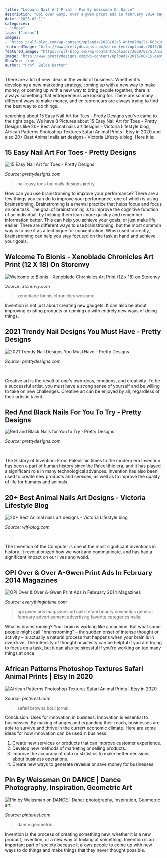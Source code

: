```yaml
---
title: "Leopard Nail Art Print - Pin By Weissman On Dance"
description: "Opi over &amp; over a-gwen print ads in february 2014 magazines"
date: "2023-02-11"
categories:
- "ideas"
tags: ["ideas"]
images:
- "https://wlf-blog.com/wp-content/uploads/2020/02/5.AnimalNails-683x1024.jpg"
featuredImage: "http://www.prettydesigns.com/wp-content/uploads/2015/08/15-easy-nail-art-for-toes5.jpg"
featured_image: "https://wlf-blog.com/wp-content/uploads/2020/02/5.AnimalNails-683x1024.jpg"
image: "http://www.prettydesigns.com/wp-content/uploads/2015/08/15-easy-nail-art-for-toes5.jpg"
ShowToc: true
author: "Prof. Zelda Barton"
---
```



There are a lot of new ideas in the world of business. Whether it's developing a new marketing strategy, coming up with a new way to make money, or coming up with a new way to bring people together, there is always something that entrepreneurs are looking for. There are so many different ways to make money, and entrepreneurs are always trying to find the best way to do things.

	

		
searching about 15 Easy Nail Art for Toes - Pretty Designs you've came to the right page. We have 8 Pictures about 15 Easy Nail Art for Toes - Pretty Designs like 20+ Best Animal nails art designs - Viсtoria Lifestyle blog, African Patterns Photoshop Textures Safari Animal Prints | Etsy in 2020 and also 20+ Best Animal nails art designs - Viсtoria Lifestyle blog. Here it is:
		
    
## 15 Easy Nail Art For Toes - Pretty Designs

<img loading=lazy src="http://www.prettydesigns.com/wp-content/uploads/2015/08/15-easy-nail-art-for-toes5.jpg" onerror="this.onerror=null;this.src='https://tse1.mm.bing.net/th?id=OIP.3UiNyyymNOHpEUu9k1xTJgHaHa&amp;pid=15.1';" alt="15 Easy Nail Art for Toes - Pretty Designs">

_Source: prettydesigns.com_

>nail easy toes toe nails designs pretty. 

	

How can you use brainstroming to improve your performance?
There are a few things you can do to improve your performance, one of which is using brainstroming. Brainstroming is a mental practice that helps focus and focus on one task. The goal of brainstroming is to improve the cognitive function of an individual, by helping them learn more quickly and remember information better. This can help you achieve your goals, or just make life easier. There are different ways to use brainstroming, but the most common way is to use it as a technique for concentration. When used correctly, brainstroming can help you stay focused on the task at hand and achieve your goals.

    
## Welcome To Bionis - Xenoblade Chronicles Art Print (12 X 18) On Storenvy

<img loading=lazy src="http://d1nr5wevwcuzuv.cloudfront.net/product_photos/30370852/Welcome_20to_20Bionis_2012_20x_2018_20Preview_large.jpg" onerror="this.onerror=null;this.src='https://tse4.mm.bing.net/th?id=OIP.unmGvmSTe-doin1F_idJewHaLH&amp;pid=15.1';" alt="Welcome to Bionis - Xenoblade Chronicles Art Print (12 x 18) on Storenvy">

_Source: storenvy.com_

>xenoblade bionis chronicles welcome. 

	

Invention is not just about creating new gadgets. It can also be about improving existing products or coming up with entirely new ways of doing things.

    
## 2021 Trendy Nail Designs You Must Have - Pretty Designs

<img loading=lazy src="https://www.prettydesigns.com/wp-content/uploads/2014/03/Green-Nails2.jpg" onerror="this.onerror=null;this.src='https://tse3.mm.bing.net/th?id=OIP.CxjnXlPHRdrP-iuLYknFTAHaLE&amp;pid=15.1';" alt="2021 Trendy Nail Designs You Must Have - Pretty Designs">

_Source: prettydesigns.com_

>. 

	

Creative art is the result of one's own ideas, emotions, and creativity. To be a successful artist, you must have a strong sense of yourself and be willing to take on new challenges. Creative art can be enjoyed by all, regardless of their artistic talent.

    
## Red And Black Nails For You To Try - Pretty Designs

<img loading=lazy src="http://www.prettydesigns.com/wp-content/uploads/2014/06/Swirl-Nails.jpg" onerror="this.onerror=null;this.src='https://tse4.mm.bing.net/th?id=OIP.c8Z4flkntvah3tL2CG4kEwHaKQ&amp;pid=15.1';" alt="Red and Black Nails for You to Try - Pretty Designs">

_Source: prettydesigns.com_

>. 

	

The History of Invention: From Paleolithic times to the modern era
Invention has been a part of human history since the Paleolithic era, and it has played a significant role in many technological advances. Invention has also been used to create new products and services, as well as to improve the quality of life for humans and animals.

    
## 20+ Best Animal Nails Art Designs - Viсtoria Lifestyle Blog

<img loading=lazy src="https://wlf-blog.com/wp-content/uploads/2020/02/5.AnimalNails-683x1024.jpg" onerror="this.onerror=null;this.src='https://tse4.mm.bing.net/th?id=OIP.CVHhCENWaEGC2l9rO-WIpwHaLG&amp;pid=15.1';" alt="20+ Best Animal nails art designs - Viсtoria Lifestyle blog">

_Source: wlf-blog.com_

>. 

	

The Invention of the Computer is one of the most significant inventions in history. It revolutionized how we work and communicate, and has had a significant impact on our lives and world.

    
## OPI Over &amp; Over A-Gwen Print Ads In February 2014 Magazines

<img loading=lazy src="http://everythingintime.com/wp-content/uploads/2014/01/1549475_10151814396966333_1774849538_n.jpg" onerror="this.onerror=null;this.src='https://tse2.mm.bing.net/th?id=OIP.dqheM9m8Ut6_imN_lcLmcQHaKO&amp;pid=15.1';" alt="OPI Over &amp; Over A-Gwen Print Ads in February 2014 Magazines">

_Source: everythingintime.com_

>opi gwen ads magazines ad nail stefani beauty cosmetics general february advertisement advertising favorite categories nails. 

	

What is brainstroming?
Your brain is working like a machine. But what some people might call "brainstroming" – the sudden onset of intense thought or activity – is actually a natural process that happens when your brain is in overdrive. The intensity of thought or activity can be helpful if you are trying to focus on a task, but it can also be stressful if you're working on too many things at once.

    
## African Patterns Photoshop Textures Safari Animal Prints | Etsy In 2020

<img loading=lazy src="https://i.pinimg.com/736x/2d/8d/ab/2d8dab3a97135ad3550212f83991567b.jpg" onerror="this.onerror=null;this.src='https://tse4.mm.bing.net/th?id=OIP.7fhi5Wyf5mgyru5vFhfp9gHaOD&amp;pid=15.1';" alt="African Patterns Photoshop Textures Safari Animal Prints | Etsy in 2020">

_Source: pinterest.com_

>safari browns boul jornal. 

	

Conclusion: Uses for innovation in business.
Innovation is essential to businesses. By making changes and expanding their reach, businesses are able to survive and thrive in the current economic climate. Here are some ideas for how innovation can be used in business:
1. Create new services or products that can improve customer experience.
2. Develop new methods of marketing or selling products.
3. Improve the accuracy of data or statistics to make better decisions about business operations.
4. Create new ways to generate revenue or save money for businesses.

    
## Pin By Weissman On DANCE | Dance Photography, Inspiration, Geometric Art

<img loading=lazy src="https://i.pinimg.com/736x/53/67/78/53677880d81c4bccd79748e79ea802b1--sacred-geometry-art-line-design.jpg" onerror="this.onerror=null;this.src='https://tse3.mm.bing.net/th?id=OIP.eomWOyG9kpGUVBAqzHbC9AHaKw&amp;pid=15.1';" alt="Pin by Weissman on DANCE | Dance photography, Inspiration, Geometric art">

_Source: pinterest.com_

>dance geometric. 

	

Invention is the process of creating something new, whether it is a new product, invention, or a new way of looking at something. Invention is an important part of society because it allows people to come up with new ways to do things and make things that they never thought possible.

